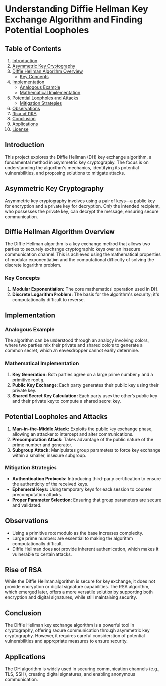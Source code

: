 # Understanding Diffie Hellman Key Exchange Algorithm and Finding Potential Loopholes

## Table of Contents

1. [Introduction](#introduction)
2. [Asymmetric Key Cryptography](#asymmetric-key-cryptography)
3. [Diffie Hellman Algorithm Overview](#diffie-hellman-algorithm-overview)
   - [Key Concepts](#key-concepts)
4. [Implementation](#implementation)
   - [Analogous Example](#analogous-example)
   - [Mathematical Implementation](#mathematical-implementation)
5. [Potential Loopholes and Attacks](#potential-loopholes-and-attacks)
   - [Mitigation Strategies](#mitigation-strategies)
6. [Observations](#observations)
7. [Rise of RSA](#rise-of-rsa)
8. [Conclusion](#conclusion)
9. [Applications](#applications)
10. [License](#license)

## Introduction

This project explores the Diffie Hellman (DH) key exchange algorithm, a fundamental method in asymmetric key cryptography. The focus is on understanding the algorithm's mechanics, identifying its potential vulnerabilities, and proposing solutions to mitigate attacks.

## Asymmetric Key Cryptography

Asymmetric key cryptography involves using a pair of keys—a public key for encryption and a private key for decryption. Only the intended recipient, who possesses the private key, can decrypt the message, ensuring secure communication.

## Diffie Hellman Algorithm Overview

The Diffie Hellman algorithm is a key exchange method that allows two parties to securely exchange cryptographic keys over an insecure communication channel. This is achieved using the mathematical properties of modular exponentiation and the computational difficulty of solving the discrete logarithm problem.

### Key Concepts

1. **Modular Exponentiation:** The core mathematical operation used in DH.
2. **Discrete Logarithm Problem:** The basis for the algorithm's security; it's computationally difficult to reverse.

## Implementation

### Analogous Example

The algorithm can be understood through an analogy involving colors, where two parties mix their private and shared colors to generate a common secret, which an eavesdropper cannot easily determine.

### Mathematical Implementation

1. **Key Generation:** Both parties agree on a large prime number `p` and a primitive root `g`.
2. **Public Key Exchange:** Each party generates their public key using their private key.
3. **Shared Secret Key Calculation:** Each party uses the other’s public key and their private key to compute a shared secret key.

## Potential Loopholes and Attacks

1. **Man-in-the-Middle Attack:** Exploits the public key exchange phase, allowing an attacker to intercept and alter communications.
2. **Precomputation Attack:** Takes advantage of the public nature of the prime number and generator.
3. **Subgroup Attack:** Manipulates group parameters to force key exchange within a smaller, insecure subgroup.

### Mitigation Strategies

- **Authentication Protocols:** Introducing third-party certification to ensure the authenticity of the received keys.
- **Ephemeral Keys:** Using temporary keys for each session to counter precomputation attacks.
- **Proper Parameter Selection:** Ensuring that group parameters are secure and validated.

## Observations

- Using a primitive root modulo as the base increases complexity.
- Large prime numbers are essential to making the algorithm computationally difficult.
- Diffie Hellman does not provide inherent authentication, which makes it vulnerable to certain attacks.

## Rise of RSA

While the Diffie Hellman algorithm is secure for key exchange, it does not provide encryption or digital signature capabilities. The RSA algorithm, which emerged later, offers a more versatile solution by supporting both encryption and digital signatures, while still maintaining security.

## Conclusion

The Diffie Hellman key exchange algorithm is a powerful tool in cryptography, offering secure communication through asymmetric key cryptography. However, it requires careful consideration of potential vulnerabilities and appropriate measures to ensure security.

## Applications

The DH algorithm is widely used in securing communication channels (e.g., TLS, SSH), creating digital signatures, and enabling anonymous communication.


